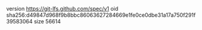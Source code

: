 version https://git-lfs.github.com/spec/v1
oid sha256:d49847d968f9b8bbc86063627284669e1fe0ce0dbe31a17a750f291f39583064
size 56614
